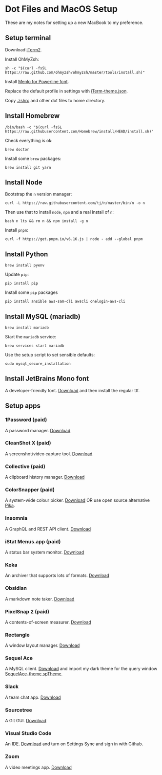 # Dot Files and MacOS Setup

These are my notes for setting up a new MacBook to my preference.

## Setup terminal
Download [iTerm2](https://iterm2.com/downloads/stable/latest).

Install OhMyZsh:
```
sh -c "$(curl -fsSL https://raw.github.com/ohmyzsh/ohmyzsh/master/tools/install.sh)"
```

Install [Menlo for Powerline font](https://github.com/abertsch/Menlo-for-Powerline).

Replace the default profile in settings with [iTerm-theme.json](/iTerm-theme.json).

Copy [.zshrc](/.zshrc) and other dot files to home directory.

## Install Homebrew
```
/bin/bash -c "$(curl -fsSL https://raw.githubusercontent.com/Homebrew/install/HEAD/install.sh)"
```
Check everything is ok:
```
brew doctor
```
Install some `brew` packages:
```
brew install git yarn
```

## Install Node
Bootstrap the `n` version manager:
```
curl -L https://raw.githubusercontent.com/tj/n/master/bin/n -o n
```
Then use that to install `node`, `npm` and a real install of `n`:
```
bash n lts && rm n && npm install -g n
```
Install `pnpm`:
```
curl -f https://get.pnpm.io/v6.16.js | node - add --global pnpm
```

## Install Python
```
brew install pyenv
```
Update `pip`:
```
pip install pip
```
Install some `pip` packages
```
pip install ansible aws-sam-cli awscli onelogin-aws-cli
```

## Install MySQL (mariadb)
```
brew install mariadb
```
Start the `mariadb` service:
```
brew services start mariadb
```
Use the setup script to set sensible defaults:
```
sudo mysql_secure_installation
```

## Install JetBrains Mono font
A developer-friendly font. 
[Download](https://www.jetbrains.com/lp/mono) and then install the regular ttf.

## Setup apps
### 1Password (paid)
A password manager.
[Download](https://1password.com)

### CleanShot X (paid)
A screenshot/video capture tool.
[Download](https://cleanshot.com)

### Collective (paid)
A clipboard history manager.
[Download](http://www.generation-loss.com/collective)

### ColorSnapper (paid)
A system-wide colour picker.
[Download](https://colorsnapper.com) OR use open source alternative [Pika](https://github.com/superhighfives/pika).

### Insomnia
A GraphQL and REST API client.
[Download](https://insomnia.rest)

### iStat Menus.app (paid)
A status bar system monitor.
[Download]( https://bjango.com/mac/istatmenus)

### Keka
An archiver that supports lots of formats.
[Download]( https://www.keka.io)

### Obsidian
A markdown note taker.
[Download]( https://obsidian.md)

### PixelSnap 2 (paid)
A contents-of-screen measurer.
[Download]( https://getpixelsnap.com)

### Rectangle
A window layout manager.
[Download]( https://rectangleapp.com)

### Sequel Ace
A MySQL client.
[Download]( https://github.com/Sequel-Ace/Sequel-Ace) and  import my dark theme for the query window [SequelAce-theme.spTheme](/SequelAce-theme.spTheme).

### Slack
A team chat app.
[Download]( https://slack.com/downloads)

### Sourcetree
A Git GUI.
[Download]( https://www.sourcetreeapp.com)

### Visual Studio Code
An IDE.
[Download]( https://code.visualstudio.com) and turn on Settings Sync and sign in with Github.

### Zoom
A video meetings app.
[Download](https://zoom.us/download)
